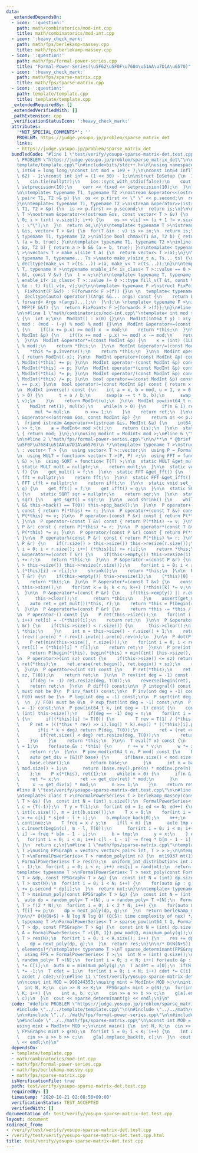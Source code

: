 ```yaml
---
data:
  _extendedDependsOn:
  - icon: ':question:'
    path: math/combinatorics/mod-int.cpp
    title: math/combinatorics/mod-int.cpp
  - icon: ':heavy_check_mark:'
    path: math/fps/berlekamp-massey.cpp
    title: math/fps/berlekamp-massey.cpp
  - icon: ':question:'
    path: math/fps/formal-power-series.cpp
    title: "Formal-Power-Series(\u5F62\u5F0F\u7684\u51AA\u7D1A\u6570)"
  - icon: ':heavy_check_mark:'
    path: math/fps/sparse-matrix.cpp
    title: math/fps/sparse-matrix.cpp
  - icon: ':question:'
    path: template/template.cpp
    title: template/template.cpp
  _extendedRequiredBy: []
  _extendedVerifiedWith: []
  _pathExtension: cpp
  _verificationStatusIcon: ':heavy_check_mark:'
  attributes:
    '*NOT_SPECIAL_COMMENTS*': ''
    PROBLEM: https://judge.yosupo.jp/problem/sparse_matrix_det
    links:
    - https://judge.yosupo.jp/problem/sparse_matrix_det
  bundledCode: "#line 1 \"test/verify/yosupo-sparse-matrix-det.test.cpp\"\n#define\
    \ PROBLEM \"https://judge.yosupo.jp/problem/sparse_matrix_det\"\n\n#line 1 \"\
    template/template.cpp\"\n#include<bits/stdc++.h>\n\nusing namespace std;\n\nusing\
    \ int64 = long long;\nconst int mod = 1e9 + 7;\n\nconst int64 infll = (1LL <<\
    \ 62) - 1;\nconst int inf = (1 << 30) - 1;\n\nstruct IoSetup {\n  IoSetup() {\n\
    \    cin.tie(nullptr);\n    ios::sync_with_stdio(false);\n    cout << fixed <<\
    \ setprecision(10);\n    cerr << fixed << setprecision(10);\n  }\n} iosetup;\n\
    \n\ntemplate< typename T1, typename T2 >\nostream &operator<<(ostream &os, const\
    \ pair< T1, T2 >& p) {\n  os << p.first << \" \" << p.second;\n  return os;\n\
    }\n\ntemplate< typename T1, typename T2 >\nistream &operator>>(istream &is, pair<\
    \ T1, T2 > &p) {\n  is >> p.first >> p.second;\n  return is;\n}\n\ntemplate< typename\
    \ T >\nostream &operator<<(ostream &os, const vector< T > &v) {\n  for(int i =\
    \ 0; i < (int) v.size(); i++) {\n    os << v[i] << (i + 1 != v.size() ? \" \"\
    \ : \"\");\n  }\n  return os;\n}\n\ntemplate< typename T >\nistream &operator>>(istream\
    \ &is, vector< T > &v) {\n  for(T &in : v) is >> in;\n  return is;\n}\n\ntemplate<\
    \ typename T1, typename T2 >\ninline bool chmax(T1 &a, T2 b) { return a < b &&\
    \ (a = b, true); }\n\ntemplate< typename T1, typename T2 >\ninline bool chmin(T1\
    \ &a, T2 b) { return a > b && (a = b, true); }\n\ntemplate< typename T = int64\
    \ >\nvector< T > make_v(size_t a) {\n  return vector< T >(a);\n}\n\ntemplate<\
    \ typename T, typename... Ts >\nauto make_v(size_t a, Ts... ts) {\n  return vector<\
    \ decltype(make_v< T >(ts...)) >(a, make_v< T >(ts...));\n}\n\ntemplate< typename\
    \ T, typename V >\ntypename enable_if< is_class< T >::value == 0 >::type fill_v(T\
    \ &t, const V &v) {\n  t = v;\n}\n\ntemplate< typename T, typename V >\ntypename\
    \ enable_if< is_class< T >::value != 0 >::type fill_v(T &t, const V &v) {\n  for(auto\
    \ &e : t) fill_v(e, v);\n}\n\ntemplate< typename F >\nstruct FixPoint : F {\n\
    \  FixPoint(F &&f) : F(forward< F >(f)) {}\n \n  template< typename... Args >\n\
    \  decltype(auto) operator()(Args &&... args) const {\n    return F::operator()(*this,\
    \ forward< Args >(args)...);\n  }\n};\n \ntemplate< typename F >\ninline decltype(auto)\
    \ MFP(F &&f) {\n  return FixPoint< F >{forward< F >(f)};\n}\n#line 4 \"test/verify/yosupo-sparse-matrix-det.test.cpp\"\
    \n\n#line 1 \"math/combinatorics/mod-int.cpp\"\ntemplate< int mod >\nstruct ModInt\
    \ {\n  int x;\n\n  ModInt() : x(0) {}\n\n  ModInt(int64_t y) : x(y >= 0 ? y %\
    \ mod : (mod - (-y) % mod) % mod) {}\n\n  ModInt &operator+=(const ModInt &p)\
    \ {\n    if((x += p.x) >= mod) x -= mod;\n    return *this;\n  }\n\n  ModInt &operator-=(const\
    \ ModInt &p) {\n    if((x += mod - p.x) >= mod) x -= mod;\n    return *this;\n\
    \  }\n\n  ModInt &operator*=(const ModInt &p) {\n    x = (int) (1LL * x * p.x\
    \ % mod);\n    return *this;\n  }\n\n  ModInt &operator/=(const ModInt &p) {\n\
    \    *this *= p.inverse();\n    return *this;\n  }\n\n  ModInt operator-() const\
    \ { return ModInt(-x); }\n\n  ModInt operator+(const ModInt &p) const { return\
    \ ModInt(*this) += p; }\n\n  ModInt operator-(const ModInt &p) const { return\
    \ ModInt(*this) -= p; }\n\n  ModInt operator*(const ModInt &p) const { return\
    \ ModInt(*this) *= p; }\n\n  ModInt operator/(const ModInt &p) const { return\
    \ ModInt(*this) /= p; }\n\n  bool operator==(const ModInt &p) const { return x\
    \ == p.x; }\n\n  bool operator!=(const ModInt &p) const { return x != p.x; }\n\
    \n  ModInt inverse() const {\n    int a = x, b = mod, u = 1, v = 0, t;\n    while(b\
    \ > 0) {\n      t = a / b;\n      swap(a -= t * b, b);\n      swap(u -= t * v,\
    \ v);\n    }\n    return ModInt(u);\n  }\n\n  ModInt pow(int64_t n) const {\n\
    \    ModInt ret(1), mul(x);\n    while(n > 0) {\n      if(n & 1) ret *= mul;\n\
    \      mul *= mul;\n      n >>= 1;\n    }\n    return ret;\n  }\n\n  friend ostream\
    \ &operator<<(ostream &os, const ModInt &p) {\n    return os << p.x;\n  }\n\n\
    \  friend istream &operator>>(istream &is, ModInt &a) {\n    int64_t t;\n    is\
    \ >> t;\n    a = ModInt< mod >(t);\n    return (is);\n  }\n\n  static int get_mod()\
    \ { return mod; }\n};\n\nusing modint = ModInt< mod >;\n#line 6 \"test/verify/yosupo-sparse-matrix-det.test.cpp\"\
    \n\n#line 2 \"math/fps/formal-power-series.cpp\"\n\n/**\n * @brief Formal-Power-Series(\u5F62\
    \u5F0F\u7684\u51AA\u7D1A\u6570)\n */\ntemplate< typename T >\nstruct FormalPowerSeries\
    \ : vector< T > {\n  using vector< T >::vector;\n  using P = FormalPowerSeries;\n\
    \n  using MULT = function< vector< T >(P, P) >;\n  using FFT = function< void(P\
    \ &) >;\n  using SQRT = function< T(T) >;\n\n  static MULT &get_mult() {\n   \
    \ static MULT mult = nullptr;\n    return mult;\n  }\n\n  static void set_mult(MULT\
    \ f) {\n    get_mult() = f;\n  }\n\n  static FFT &get_fft() {\n    static FFT\
    \ fft = nullptr;\n    return fft;\n  }\n\n  static FFT &get_ifft() {\n    static\
    \ FFT ifft = nullptr;\n    return ifft;\n  }\n\n  static void set_fft(FFT f, FFT\
    \ g) {\n    get_fft() = f;\n    get_ifft() = g;\n  }\n\n  static SQRT &get_sqrt()\
    \ {\n    static SQRT sqr = nullptr;\n    return sqr;\n  }\n\n  static void set_sqrt(SQRT\
    \ sqr) {\n    get_sqrt() = sqr;\n  }\n\n  void shrink() {\n    while(this->size()\
    \ && this->back() == T(0)) this->pop_back();\n  }\n\n  P operator+(const P &r)\
    \ const { return P(*this) += r; }\n\n  P operator+(const T &v) const { return\
    \ P(*this) += v; }\n\n  P operator-(const P &r) const { return P(*this) -= r;\
    \ }\n\n  P operator-(const T &v) const { return P(*this) -= v; }\n\n  P operator*(const\
    \ P &r) const { return P(*this) *= r; }\n\n  P operator*(const T &v) const { return\
    \ P(*this) *= v; }\n\n  P operator/(const P &r) const { return P(*this) /= r;\
    \ }\n\n  P operator%(const P &r) const { return P(*this) %= r; }\n\n  P &operator+=(const\
    \ P &r) {\n    if(r.size() > this->size()) this->resize(r.size());\n    for(int\
    \ i = 0; i < r.size(); i++) (*this)[i] += r[i];\n    return *this;\n  }\n\n  P\
    \ &operator+=(const T &r) {\n    if(this->empty()) this->resize(1);\n    (*this)[0]\
    \ += r;\n    return *this;\n  }\n\n  P &operator-=(const P &r) {\n    if(r.size()\
    \ > this->size()) this->resize(r.size());\n    for(int i = 0; i < r.size(); i++)\
    \ (*this)[i] -= r[i];\n    shrink();\n    return *this;\n  }\n\n  P &operator-=(const\
    \ T &r) {\n    if(this->empty()) this->resize(1);\n    (*this)[0] -= r;\n    shrink();\n\
    \    return *this;\n  }\n\n  P &operator*=(const T &v) {\n    const int n = (int)\
    \ this->size();\n    for(int k = 0; k < n; k++) (*this)[k] *= v;\n    return *this;\n\
    \  }\n\n  P &operator*=(const P &r) {\n    if(this->empty() || r.empty()) {\n\
    \      this->clear();\n      return *this;\n    }\n    assert(get_mult() != nullptr);\n\
    \    auto ret = get_mult()(*this, r);\n    return *this = P(begin(ret), end(ret));\n\
    \  }\n\n  P &operator%=(const P &r) {\n    return *this -= *this / r * r;\n  }\n\
    \n  P operator-() const {\n    P ret(this->size());\n    for(int i = 0; i < this->size();\
    \ i++) ret[i] = -(*this)[i];\n    return ret;\n  }\n\n  P &operator/=(const P\
    \ &r) {\n    if(this->size() < r.size()) {\n      this->clear();\n      return\
    \ *this;\n    }\n    int n = this->size() - r.size() + 1;\n    return *this =\
    \ (rev().pre(n) * r.rev().inv(n)).pre(n).rev(n);\n  }\n\n  P dot(P r) const {\n\
    \    P ret(min(this->size(), r.size()));\n    for(int i = 0; i < ret.size(); i++)\
    \ ret[i] = (*this)[i] * r[i];\n    return ret;\n  }\n\n  P pre(int sz) const {\n\
    \    return P(begin(*this), begin(*this) + min((int) this->size(), sz));\n  }\n\
    \n  P operator>>(int sz) const {\n    if(this->size() <= sz) return {};\n    P\
    \ ret(*this);\n    ret.erase(ret.begin(), ret.begin() + sz);\n    return ret;\n\
    \  }\n\n  P operator<<(int sz) const {\n    P ret(*this);\n    ret.insert(ret.begin(),\
    \ sz, T(0));\n    return ret;\n  }\n\n  P rev(int deg = -1) const {\n    P ret(*this);\n\
    \    if(deg != -1) ret.resize(deg, T(0));\n    reverse(begin(ret), end(ret));\n\
    \    return ret;\n  }\n\n  P diff() const;\n\n  P integral() const;\n\n  // F(0)\
    \ must not be 0\n  P inv_fast() const;\n\n  P inv(int deg = -1) const;\n\n  //\
    \ F(0) must be 1\n  P log(int deg = -1) const;\n\n  P sqrt(int deg = -1) const;\n\
    \  \n  // F(0) must be 0\n  P exp_fast(int deg = -1) const;\n\n  P exp(int deg\
    \ = -1) const;\n\n  P pow(int64_t k, int deg = -1) const {\n    const int n =\
    \ (int) this->size();\n    if(deg == -1) deg = n;\n    for(int i = 0; i < n; i++)\
    \ {\n      if((*this)[i] != T(0)) {\n        T rev = T(1) / (*this)[i];\n    \
    \    P ret = (((*this * rev) >> i).log() * k).exp() * ((*this)[i].pow(k));\n \
    \       if(i * k > deg) return P(deg, T(0));\n        ret = (ret << (i * k)).pre(deg);\n\
    \        if(ret.size() < deg) ret.resize(deg, T(0));\n        return ret;\n  \
    \    }\n    }\n    return *this;\n  }\n\n  T eval(T x) const {\n    T r = 0, w\
    \ = 1;\n    for(auto &v : *this) {\n      r += w * v;\n      w *= x;\n    }\n\
    \    return r;\n  }\n\n  P pow_mod(int64_t n, P mod) const {\n    P modinv = mod.rev().inv();\n\
    \    auto get_div = [&](P base) {\n      if(base.size() < mod.size()) {\n    \
    \    base.clear();\n        return base;\n      }\n      int n = base.size() -\
    \ mod.size() + 1;\n      return (base.rev().pre(n) * modinv.pre(n)).pre(n).rev(n);\n\
    \    };\n    P x(*this), ret{1};\n    while(n > 0) {\n      if(n & 1) {\n    \
    \    ret *= x;\n        ret -= get_div(ret) * mod;\n      }\n      x *= x;\n \
    \     x -= get_div(x) * mod;\n      n >>= 1;\n    }\n    return ret;\n  }\n};\n\
    #line 8 \"test/verify/yosupo-sparse-matrix-det.test.cpp\"\n\n#line 1 \"math/fps/berlekamp-massey.cpp\"\
    \ntemplate< class T >\nFormalPowerSeries< T > berlekamp_massey(const FormalPowerSeries<\
    \ T > &s) {\n  const int N = (int) s.size();\n  FormalPowerSeries< T > b = {T(-1)},\
    \ c = {T(-1)};\n  T y = T(1);\n  for(int ed = 1; ed <= N; ed++) {\n    int l =\
    \ int(c.size()), m = int(b.size());\n    T x = 0;\n    for(int i = 0; i < l; i++)\
    \ x += c[i] * s[ed - l + i];\n    b.emplace_back(0);\n    m++;\n    if(x == T(0))\
    \ continue;\n    T freq = x / y;\n    if(l < m) {\n      auto tmp = c;\n     \
    \ c.insert(begin(c), m - l, T(0));\n      for(int i = 0; i < m; i++) c[m - 1 -\
    \ i] -= freq * b[m - 1 - i];\n      b = tmp;\n      y = x;\n    } else {\n   \
    \   for(int i = 0; i < m; i++) c[l - 1 - i] -= freq * b[m - 1 - i];\n    }\n \
    \ }\n  return c;\n}\n#line 1 \"math/fps/sparse-matrix.cpp\"\ntemplate< typename\
    \ T >\nusing FPSGraph = vector< vector< pair< int, T > > >;\n\ntemplate< typename\
    \ T >\nFormalPowerSeries< T > random_poly(int n) {\n  mt19937 mt(1333333);\n \
    \ FormalPowerSeries< T > res(n);\n  uniform_int_distribution< int > rand(0, T::get_mod()\
    \ - 1);\n  for(int i = 0; i < n; i++) res[i] = rand(mt);\n  return res;\n}\n\n\
    template< typename T >\nFormalPowerSeries< T > next_poly(const FormalPowerSeries<\
    \ T > &dp, const FPSGraph< T > &g) {\n  const int N = (int) dp.size();\n  FormalPowerSeries<\
    \ T > nxt(N);\n  for(int i = 0; i < N; i++) {\n    for(auto &p : g[i]) nxt[p.first]\
    \ += p.second * dp[i];\n  }\n  return nxt;\n}\n\ntemplate< typename T >\nFormalPowerSeries<\
    \ T > minimum_poly(const FPSGraph< T > &g) {\n  const int N = (int) g.size();\n\
    \  auto dp = random_poly< T >(N), u = random_poly< T >(N);\n  FormalPowerSeries<\
    \ T > f(2 * N);\n  for(int i = 0; i < 2 * N; i++) {\n    for(auto &p : u.dot(dp))\
    \ f[i] += p;\n    dp = next_poly(dp, g);\n  }\n  return berlekamp_massey(f);\n\
    }\n\n/* O(N(N+S) + N log N log Q) (O(S): time complexity of nex) */\ntemplate<\
    \ typename T >\nFormalPowerSeries< T > sparse_pow(int64_t Q, FormalPowerSeries<\
    \ T > dp, const FPSGraph< T > &g) {\n  const int N = (int) dp.size();\n  auto\
    \ A = FormalPowerSeries< T >({0, 1}).pow_mod(Q, minimum_poly(g));\n  FormalPowerSeries<\
    \ T > res(N);\n  for(int i = 0; i < A.size(); i++) {\n    res += dp * A[i];\n\
    \    dp = next_poly(dp, g);\n  }\n  return res;\n}\n\n/* O(N(N+S)) (S: none-zero\
    \ elements)*/\ntemplate< typename T >\nT sparse_determinant(FPSGraph< T > g) {\n\
    \  using FPS = FormalPowerSeries< T >;\n  int N = (int) g.size();\n  auto C =\
    \ random_poly< T >(N);\n  for(int i = 0; i < N; i++) for(auto &p : g[i]) p.second\
    \ *= C[i];\n  auto u = minimum_poly(g);\n  T acdet = u[0];\n  if(N % 2 == 0) acdet\
    \ *= -1;\n  T cdet = 1;\n  for(int i = 0; i < N; i++) cdet *= C[i];\n  return\
    \ acdet / cdet;\n}\n#line 11 \"test/verify/yosupo-sparse-matrix-det.test.cpp\"\
    \n\nconst int MOD = 998244353;\nusing mint = ModInt< MOD >;\n\nint main() {\n\
    \  int N, K;\n  cin >> N >> K;\n  FPSGraph< mint > g(N);\n  for(int i = 0; i <\
    \ K; i++) {\n    int a, b, c;\n    cin >> a >> b >> c;\n    g[a].emplace_back(b,\
    \ c);\n  }\n  cout << sparse_determinant(g) << endl;\n}\n"
  code: "#define PROBLEM \"https://judge.yosupo.jp/problem/sparse_matrix_det\"\n\n\
    #include \"../../template/template.cpp\"\n\n#include \"../../math/combinatorics/mod-int.cpp\"\
    \n\n#include \"../../math/fps/formal-power-series.cpp\"\n\n#include \"../../math/fps/berlekamp-massey.cpp\"\
    \n#include \"../../math/fps/sparse-matrix.cpp\"\n\nconst int MOD = 998244353;\n\
    using mint = ModInt< MOD >;\n\nint main() {\n  int N, K;\n  cin >> N >> K;\n \
    \ FPSGraph< mint > g(N);\n  for(int i = 0; i < K; i++) {\n    int a, b, c;\n \
    \   cin >> a >> b >> c;\n    g[a].emplace_back(b, c);\n  }\n  cout << sparse_determinant(g)\
    \ << endl;\n}\n"
  dependsOn:
  - template/template.cpp
  - math/combinatorics/mod-int.cpp
  - math/fps/formal-power-series.cpp
  - math/fps/berlekamp-massey.cpp
  - math/fps/sparse-matrix.cpp
  isVerificationFile: true
  path: test/verify/yosupo-sparse-matrix-det.test.cpp
  requiredBy: []
  timestamp: '2020-10-21 02:08:50+09:00'
  verificationStatus: TEST_ACCEPTED
  verifiedWith: []
documentation_of: test/verify/yosupo-sparse-matrix-det.test.cpp
layout: document
redirect_from:
- /verify/test/verify/yosupo-sparse-matrix-det.test.cpp
- /verify/test/verify/yosupo-sparse-matrix-det.test.cpp.html
title: test/verify/yosupo-sparse-matrix-det.test.cpp
---
```

